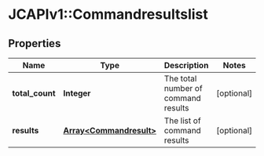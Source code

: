 # JCAPIv1::Commandresultslist

## Properties
Name | Type | Description | Notes
------------ | ------------- | ------------- | -------------
**total_count** | **Integer** | The total number of command results | [optional] 
**results** | [**Array&lt;Commandresult&gt;**](Commandresult.md) | The list of command results | [optional] 


